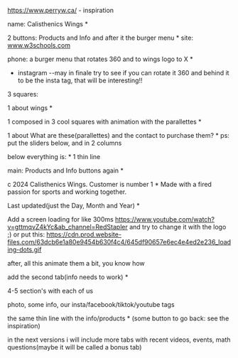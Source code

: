 https://www.perryw.ca/   -  inspiration

name: Calisthenics Wings     *

2 buttons: Products and Info and after it the burger menu *
site: www.w3schools.com

phone: a burger menu that rotates 360 and to wings logo to X  *
- instagram
--may in finale try to see if you can rotate it 360 and behind it to be the insta tag, that will be interesting!!       

3 squares:

1 about wings  *

1 composed in 3 cool squares with animation with the parallettes *

1 about What are these(parallettes) and the contact to purchase them?   *
ps: put the sliders below, and in 2 columns


below everything is:        *
1 thin line

main: Products and Info buttons again          *

c 2024 Calisthenics Wings. Customer is number 1          *
Made with a fired passion for sports and working together.

Last updated(just the Day, Month and Year)          *


Add a screen loading for like 300ms 
https://www.youtube.com/watch?v=gttmqvZ4kYc&ab_channel=RedStapler
and try to change it with the logo ;)
or
 put this: https://cdn.prod.website-files.com/63dcb6e1a80e9454b630f4c4/645df90657e6ec4e4ed2e236_loading-dots.gif

after, all this animate them a bit, you know how

add the second tab(info needs to work)      *

4-5 section's with each of us


photo, some info, our insta/facebook/tiktok/youtube tags

the same thin line with the info/products              *
(some button to go back: see the inspiration)

in the next versions i will include more tabs with recent videos, events, math questions(maybe it will be called a bonus tab)